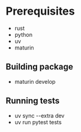 # Prerequisites
 - rust
 - python
 - uv
 - maturin

## Building package
 - maturin develop

## Running tests
 - uv sync --extra dev
 - uv run pytest tests
